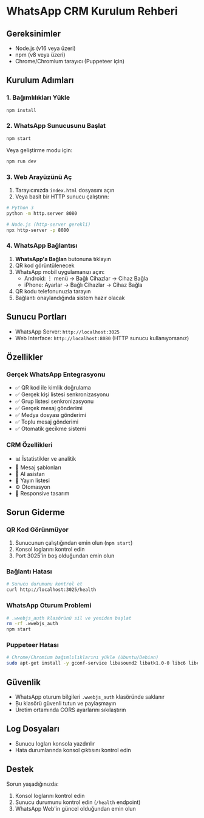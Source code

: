 # WhatsApp CRM Kurulum Rehberi

## Gereksinimler
- Node.js (v16 veya üzeri)
- npm (v8 veya üzeri)
- Chrome/Chromium tarayıcı (Puppeteer için)

## Kurulum Adımları

### 1. Bağımlılıkları Yükle
```bash
npm install
```

### 2. WhatsApp Sunucusunu Başlat
```bash
npm start
```

Veya geliştirme modu için:
```bash
npm run dev
```

### 3. Web Arayüzünü Aç
1. Tarayıcınızda `index.html` dosyasını açın
2. Veya basit bir HTTP sunucu çalıştırın:
```bash
# Python 3
python -m http.server 8080

# Node.js (http-server gerekli)
npx http-server -p 8080
```

### 4. WhatsApp Bağlantısı

1. **WhatsApp'a Bağlan** butonuna tıklayın
2. QR kod görüntülenecek
3. WhatsApp mobil uygulamanızı açın:
   - Android: ⋮ menü → Bağlı Cihazlar → Cihaz Bağla
   - iPhone: Ayarlar → Bağlı Cihazlar → Cihaz Bağla
4. QR kodu telefonunuzla tarayın
5. Bağlantı onaylandığında sistem hazır olacak

## Sunucu Portları
- WhatsApp Server: `http://localhost:3025`
- Web Interface: `http://localhost:8080` (HTTP sunucu kullanıyorsanız)

## Özellikler

### Gerçek WhatsApp Entegrasyonu
- ✅ QR kod ile kimlik doğrulama
- ✅ Gerçek kişi listesi senkronizasyonu
- ✅ Grup listesi senkronizasyonu
- ✅ Gerçek mesaj gönderimi
- ✅ Medya dosyası gönderimi
- ✅ Toplu mesaj gönderimi
- ✅ Otomatik gecikme sistemi

### CRM Özellikleri
- 📊 İstatistikler ve analitik
- 📝 Mesaj şablonları
- 🤖 AI asistan
- 📡 Yayın listesi
- ⚙️ Otomasyon
- 📱 Responsive tasarım

## Sorun Giderme

### QR Kod Görünmüyor
1. Sunucunun çalıştığından emin olun (`npm start`)
2. Konsol loglarını kontrol edin
3. Port 3025'in boş olduğundan emin olun

### Bağlantı Hatası
```bash
# Sunucu durumunu kontrol et
curl http://localhost:3025/health
```

### WhatsApp Oturum Problemi
```bash
# .wwebjs_auth klasörünü sil ve yeniden başlat
rm -rf .wwebjs_auth
npm start
```

### Puppeteer Hatası
```bash
# Chrome/Chromium bağımlılıklarını yükle (Ubuntu/Debian)
sudo apt-get install -y gconf-service libasound2 libatk1.0-0 libc6 libcairo2 libcups2 libdbus-1-3 libexpat1 libfontconfig1 libgcc1 libgconf-2-4 libgdk-pixbuf2.0-0 libglib2.0-0 libgtk-3-0 libnspr4 libpango-1.0-0 libpangocairo-1.0-0 libstdc++6 libx11-6 libx11-xcb1 libxcb1 libxcomposite1 libxcursor1 libxdamage1 libxext6 libxfixes3 libxi6 libxrandr2 libxrender1 libxss1 libxtst6 ca-certificates fonts-liberation libappindicator1 libnss3 lsb-release xdg-utils wget
```

## Güvenlik
- WhatsApp oturum bilgileri `.wwebjs_auth` klasöründe saklanır
- Bu klasörü güvenli tutun ve paylaşmayın
- Üretim ortamında CORS ayarlarını sıkılaştırın

## Log Dosyaları
- Sunucu logları konsola yazdırılır
- Hata durumlarında konsol çıktısını kontrol edin

## Destek
Sorun yaşadığınızda:
1. Konsol loglarını kontrol edin
2. Sunucu durumunu kontrol edin (`/health` endpoint)
3. WhatsApp Web'in güncel olduğundan emin olun
